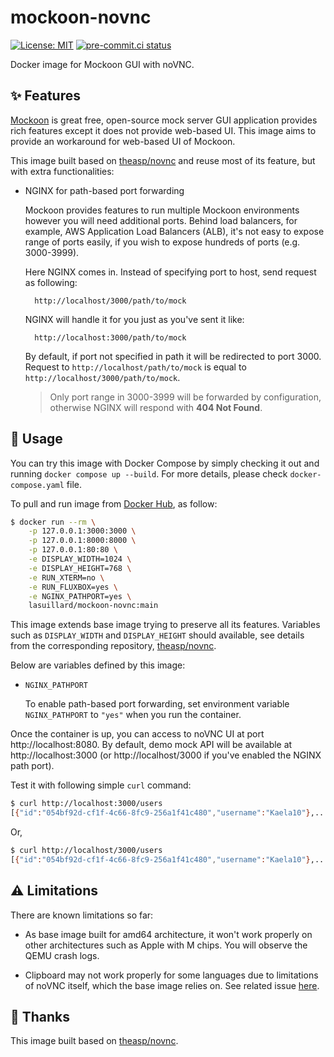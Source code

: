 # mockoon-novnc

[![License: MIT](https://img.shields.io/badge/License-MIT-yellow.svg)](https://opensource.org/licenses/MIT)
[![pre-commit.ci status](https://results.pre-commit.ci/badge/github/lasuillard/mockoon-novnc/main.svg)](https://results.pre-commit.ci/latest/github/lasuillard/mockoon-novnc/main)

Docker image for Mockoon GUI with noVNC.

## ✨ Features

[Mockoon](https://mockoon.com/) is great free, open-source mock server GUI application provides rich features except it does not provide web-based UI. This image aims to provide an workaround for web-based UI of Mockoon.

This image built based on [theasp/novnc](https://github.com/theasp/docker-novnc/) and reuse most of its feature, but with extra functionalities:

- NGINX for path-based port forwarding

    Mockoon provides features to run multiple Mockoon environments however you will need additional ports. Behind load balancers, for example, AWS Application Load Balancers (ALB), it's not easy to expose range of ports easily, if you wish to expose hundreds of ports (e.g. 3000-3999).

    Here NGINX comes in. Instead of specifying port to host, send request as following:

        http://localhost/3000/path/to/mock

    NGINX will handle it for you just as you've sent it like:

        http://localhost:3000/path/to/mock

    By default, if port not specified in path it will be redirected to port 3000. Request to `http://localhost/path/to/mock` is equal to `http://localhost/3000/path/to/mock`.

    > Only port range in 3000-3999 will be forwarded by configuration, otherwise NGINX will respond with **404 Not Found**.

## 📔 Usage

You can try this image with Docker Compose by simply checking it out and running `docker compose up --build`. For more details, please check `docker-compose.yaml` file.

To pull and run image from [Docker Hub](https://hub.docker.com/r/lasuillard/mockoon-novnc), as follow:

```bash
$ docker run --rm \
    -p 127.0.0.1:3000:3000 \
    -p 127.0.0.1:8000:8000 \
    -p 127.0.0.1:80:80 \
    -e DISPLAY_WIDTH=1024 \
    -e DISPLAY_HEIGHT=768 \
    -e RUN_XTERM=no \
    -e RUN_FLUXBOX=yes \
    -e NGINX_PATHPORT=yes \
    lasuillard/mockoon-novnc:main
```

This image extends base image trying to preserve all its features. Variables such as `DISPLAY_WIDTH` and `DISPLAY_HEIGHT` should available, see details from the corresponding repository, [theasp/novnc](https://github.com/theasp/docker-novnc/).

Below are variables defined by this image:

- `NGINX_PATHPORT`

    To enable path-based port forwarding, set environment variable `NGINX_PATHPORT` to `"yes"` when you run the container.

Once the container is up, you can access to noVNC UI at port http://localhost:8080. By default, demo mock API will be available at http://localhost:3000 (or http://localhost/3000 if you've enabled the NGINX path port).

Test it with following simple `curl` command:

```bash
$ curl http://localhost:3000/users
[{"id":"054bf92d-cf1f-4c66-8fc9-256a1f41c480","username":"Kaela10"},...]
```

Or,

```bash
$ curl http://localhost/3000/users
[{"id":"054bf92d-cf1f-4c66-8fc9-256a1f41c480","username":"Kaela10"},...]
```

## ⚠️ Limitations

There are known limitations so far:

- As base image built for amd64 architecture, it won't work properly on other architectures such as Apple with M chips. You will observe the QEMU crash logs.

- Clipboard may not work properly for some languages due to limitations of noVNC itself, which the base image relies on. See related issue [here](https://github.com/novnc/noVNC/issues/1708).

## 🙏 Thanks

This image built based on [theasp/novnc](https://github.com/theasp/docker-novnc/).
